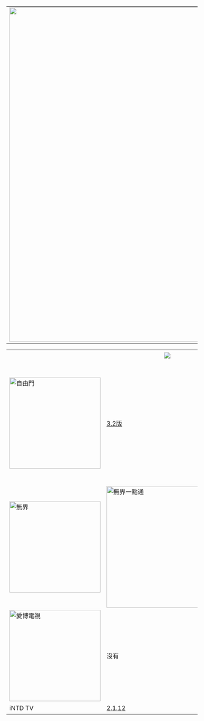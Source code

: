 

<table align="center" >
	<tr>
		<td>
		<img src="../master/GCC/img/fq.jpg" width="880">	
		</td>	
	</tr>	
</table>

<table  width="800">
<tr>
	<td width="240"></td>
	<td width="320"><center><img src="../master/GCC/img/android.jpg" align="middle"></center></td>
	<td width="320"><center>桌機版</center></td>
</tr>
<tr>
	<td><img src="../master/GCC/img/freegate.jpg" align="middle" width="240" alt="自由門"></td>
	<td><a href="https://github.com/goodabc/GCC/blob/master/GCC/fanQing/zi_you_men_android_3.2.zip?raw=true">3.2版</a></td>
	<td><a href="https://github.com/goodabc/GCC/blob/master/GCC/fanQing/zi_you_men_7.64_(0109)_desktop.zip?raw=true"><img src="../master/GCC/img/freegateDesktop.jpg" align="middle" width="320" alt="自由門桌機"></a> </td>
</tr>

<tr>
	<td><img src="../master/GCC/img/ultrasurf.jpg" align="middle" width="240" alt="無界"></td>
	<td><a href="https://github.com/goodabc/GCC/blob/master/GCC/fanQing/wujieliulan_android_4.1_20171123.zip?raw=true"><img src="../master/GCC/img/wujieAndoid.jpg" align="middle" width="320" alt="無界一點通"></a></td>
	<td><a href="https://github.com/goodabc/GCC/blob/master/GCC/fanQing/wujieliulan_desktop_17.04_20171112/u1704.zip?raw=true"><img src="../master/GCC/img/wujiesurf.jpg" align="middle" width="320" alt="無界一點通"></a></td>
</tr>
<tr>
	<td><img src="../master/GCC/img/ippotv.jpg" align="middle" width="240" alt="愛博電視"></td>
	<td>沒有</td>
	<td><a href="https://github.com/goodabc/GCC/blob/master/GCC/fanQing/Green_iPPOTV.exe?raw=true">0944版</a></td>
</tr>
<tr>
	<td>iNTD TV</td>
	<td><a href="https://github.com/goodabc/GCC/blob/master/GCC/fanQing/iNTD_TVsp1.apk?raw=true">2.1.12</a></td>
	<td>沒有</td>
</tr>
</table>
